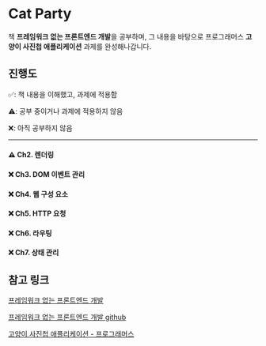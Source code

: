# Cat Party

책 **프레임워크 없는 프론트엔드 개발**을 공부하며, 그 내용을 바탕으로 프로그래머스 **고양이 사진첩 애플리케이션** 과제를 완성해나갑니다.

## 진행도
✅: 책 내용을 이해했고, 과제에 적용함

⚠️: 공부 중이거나 과제에 적용하지 않음

❌: 아직 공부하지 않음

---

#### ⚠️ Ch2. 렌더링 

#### ❌ Ch3. DOM 이벤트 관리 

#### ❌ Ch4. 웹 구성 요소

#### ❌ Ch5. HTTP 요청

#### ❌ Ch6. 라우팅

#### ❌ Ch7. 상태 관리

## 참고 링크
[프레임워크 없는 프론트엔드 개발](http://www.acornpub.co.kr/book/frameworkless-front-end#toc)

[프레임워크 없는 프론트엔드 개발 github](https://github.com/Apress/frameworkless-front-end-development)

[고양이 사진첩 애플리케이션 - 프로그래머스](https://programmers.co.kr/skill_check_assignments/100)


